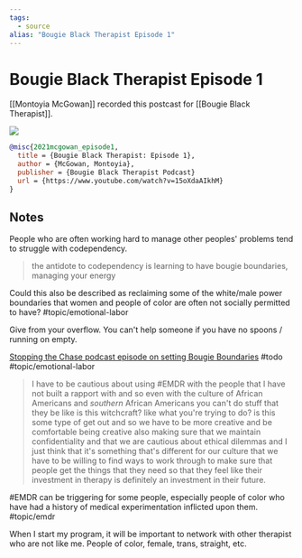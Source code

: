 ```yaml
---
tags:
  - source
alias: "Bougie Black Therapist Episode 1"
---
```

# Bougie Black Therapist Episode 1
[[Montoyia McGowan]] recorded this postcast for [[Bougie Black Therapist]].

![](https://www.youtube.com/watch?v=15oXdaAIkhM)

```bibtex
@misc{2021mcgowan_episode1,
  title = {Bougie Black Therapist: Episode 1},
  author = {McGowan, Montoyia},
  publisher = {Bougie Black Therapist Podcast}
  url = {https://www.youtube.com/watch?v=15oXdaAIkhM}
}
```

## Notes

People who are often working hard to manage other peoples' problems tend to struggle with codependency.

> the antidote to codependency is learning to have bougie boundaries, managing your energy 

Could this also be described as reclaiming some of the white/male power boundaries that women and people of color are often not socially permitted to have? #topic/emotional-labor

Give from your overflow. You can't help someone if you have no spoons / running on empty.

[Stopping the Chase podcast episode on setting Bougie Boundaries](https://www.stoppingthechase.com/podcast-download/240/episode-3-setting-bougie-boundaries-in-your-private-practice.mp3?ref=new_window) #todo #topic/emotional-labor 

> I have to be cautious about using #EMDR with the people that I have not built a rapport with and so even with the culture of African Americans and *southern* African Americans you can't do stuff that they be like is this witchcraft? like what you're trying to do? is this some type of get out and so we have to be more creative and be comfortable being creative also making sure that we maintain confidentiality and that we are cautious about ethical dilemmas and I just think that it's something that's different for our culture that we have to be willing to find ways to work through to make sure that people get the things that they need so that they feel like their investment in therapy is definitely an investment in their future.

#EMDR can be triggering for some people, especially people of color who have had a history of medical experimentation inflicted upon them. #topic/emdr

When I start my program, it will be important to network with other therapist who are not like me. People of color, female, trans, straight, etc.
